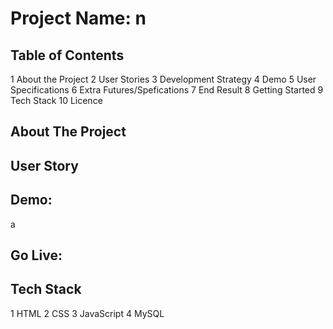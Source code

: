 # Project Name: n
## Table of Contents
1 About the Project
2 User Stories
3 Development Strategy
4 Demo
5 User Specifications
6 Extra Futures/Spefications
7 End Result
8 Getting Started
9 Tech Stack
10 Licence
## About The Project

## User Story

## Demo:
a
## Go Live:

## Tech Stack
1 HTML
2 CSS
3 JavaScript
4 MySQL